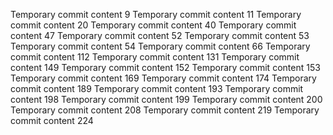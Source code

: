 Temporary commit content 9
Temporary commit content 11
Temporary commit content 20
Temporary commit content 40
Temporary commit content 47
Temporary commit content 52
Temporary commit content 53
Temporary commit content 54
Temporary commit content 66
Temporary commit content 112
Temporary commit content 131
Temporary commit content 149
Temporary commit content 152
Temporary commit content 153
Temporary commit content 169
Temporary commit content 174
Temporary commit content 189
Temporary commit content 193
Temporary commit content 198
Temporary commit content 199
Temporary commit content 200
Temporary commit content 208
Temporary commit content 219
Temporary commit content 224
